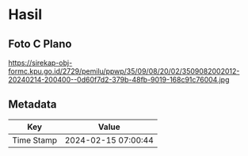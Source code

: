 # Hasil

## Foto C Plano

https://sirekap-obj-formc.kpu.go.id/2729/pemilu/ppwp/35/09/08/20/02/3509082002012-20240214-200400--0d60f7d2-379b-48fb-9019-168c91c76004.jpg


## Metadata

| Key        | Value               |
| ---------- | ------------------- |
| Time Stamp | 2024-02-15 07:00:44 |



